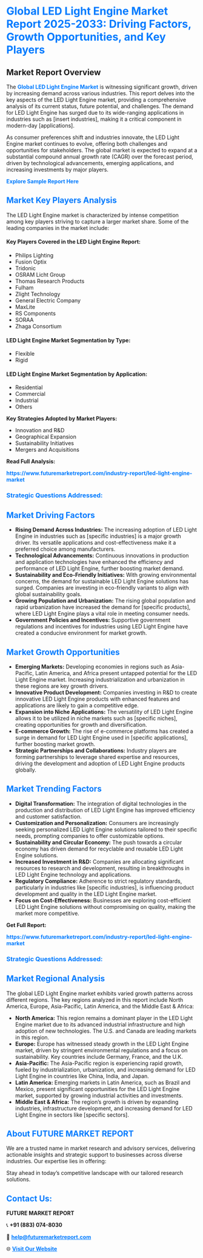 <h1 style="color: #007BFF;">Global LED Light Engine Market Report 2025-2033: Driving Factors, Growth Opportunities, and Key Players</h1>

<section id="overview">
<h2>Market Report Overview</h2>
<p>The <a href="https://www.futuremarketreport.com/industry-report/led-light-engine-market" style="color: #007BFF; text-decoration: none;"><strong>Global LED Light Engine Market</strong></a> is witnessing significant growth, driven by increasing demand across various industries. This report delves into the key aspects of the LED Light Engine market, providing a comprehensive analysis of its current status, future potential, and challenges. The demand for LED Light Engine has surged due to its wide-ranging applications in industries such as [insert industries], making it a critical component in modern-day [applications].</p>
<p>As consumer preferences shift and industries innovate, the LED Light Engine market continues to evolve, offering both challenges and opportunities for stakeholders. The global market is expected to expand at a substantial compound annual growth rate (CAGR) over the forecast period, driven by technological advancements, emerging applications, and increasing investments by major players.</p>
</section>

<section id="overview">
<p><a href="https://www.futuremarketreport.com/request-sample/reportId=82108" style="color: #007BFF; text-decoration: none;"><strong>Explore Sample Report Here</strong></a></p>
</section>

<section id="key-players">
<h2 style="color: #007BFF;">Market Key Players Analysis</h2>
<p>The LED Light Engine market is characterized by intense competition among key players striving to capture a larger market share. Some of the leading companies in the market include:</p>
<h4>Key Players Covered in the LED Light Engine Report:</h4>
<ul><li>Philips Lighting</li><li>Fusion Optix</li><li>Tridonic</li><li>OSRAM Licht Group</li><li>Thomas Research Products</li><li>Fulham</li><li>Zlight Technology</li><li>General Electric Company</li><li>MaxLite</li><li>RS Components</li><li>SORAA</li><li>Zhaga Consortium</li></ul>
<h4>LED Light Engine Market Segmentation by Type:</h4>
<ul><li>Flexible</li><li>Rigid</li></ul>

<h4>LED Light Engine Market Segmentation by Application:</h4>
<ul><li>Residential</li><li>Commercial</li><li>Industrial</li><li>Others</li></ul>
<p><strong>Key Strategies Adopted by Market Players:</strong></p>
<ul>
<li>Innovation and R&D</li>
<li>Geographical Expansion</li>
<li>Sustainability Initiatives</li>
<li>Mergers and Acquisitions</li>
</ul>
</section>

<section>
<p><strong>Read Full Analysis: </strong></p><a href="https://www.futuremarketreport.com/industry-report/led-light-engine-market" style="color: #007BFF; text-decoration: none;"><strong>https://www.futuremarketreport.com/industry-report/led-light-engine-market</strong></a>
<h3 style="color: #007BFF;">Strategic Questions Addressed:</h3>
</section>

<section id="driving-factors">
<h2 style="color: #007BFF;">Market Driving Factors</h2>
<ul>
<li><strong>Rising Demand Across Industries:</strong> The increasing adoption of LED Light Engine in industries such as [specific industries] is a major growth driver. Its versatile applications and cost-effectiveness make it a preferred choice among manufacturers.</li>
<li><strong>Technological Advancements:</strong> Continuous innovations in production and application technologies have enhanced the efficiency and performance of LED Light Engine, further boosting market demand.</li>
<li><strong>Sustainability and Eco-Friendly Initiatives:</strong> With growing environmental concerns, the demand for sustainable LED Light Engine solutions has surged. Companies are investing in eco-friendly variants to align with global sustainability goals.</li>
<li><strong>Growing Population and Urbanization:</strong> The rising global population and rapid urbanization have increased the demand for [specific products], where LED Light Engine plays a vital role in meeting consumer needs.</li>
<li><strong>Government Policies and Incentives:</strong> Supportive government regulations and incentives for industries using LED Light Engine have created a conducive environment for market growth.</li>
</ul>
</section>

<section id="growth-opportunities">
<h2 style="color: #007BFF;">Market Growth Opportunities</h2>
<ul>
<li><strong>Emerging Markets:</strong> Developing economies in regions such as Asia-Pacific, Latin America, and Africa present untapped potential for the LED Light Engine market. Increasing industrialization and urbanization in these regions are key growth drivers.</li>
<li><strong>Innovative Product Development:</strong> Companies investing in R&D to create innovative LED Light Engine products with enhanced features and applications are likely to gain a competitive edge.</li>
<li><strong>Expansion into Niche Applications:</strong> The versatility of LED Light Engine allows it to be utilized in niche markets such as [specific niches], creating opportunities for growth and diversification.</li>
<li><strong>E-commerce Growth:</strong> The rise of e-commerce platforms has created a surge in demand for LED Light Engine used in [specific applications], further boosting market growth.</li>
<li><strong>Strategic Partnerships and Collaborations:</strong> Industry players are forming partnerships to leverage shared expertise and resources, driving the development and adoption of LED Light Engine products globally.</li>
</ul>
</section>

<section id="trending-factors">
<h2 style="color: #007BFF;">Market Trending Factors</h2>
<ul>
<li><strong>Digital Transformation:</strong> The integration of digital technologies in the production and distribution of LED Light Engine has improved efficiency and customer satisfaction.</li>
<li><strong>Customization and Personalization:</strong> Consumers are increasingly seeking personalized LED Light Engine solutions tailored to their specific needs, prompting companies to offer customizable options.</li>
<li><strong>Sustainability and Circular Economy:</strong> The push towards a circular economy has driven demand for recyclable and reusable LED Light Engine solutions.</li>
<li><strong>Increased Investment in R&D:</strong> Companies are allocating significant resources to research and development, resulting in breakthroughs in LED Light Engine technology and applications.</li>
<li><strong>Regulatory Compliance:</strong> Adherence to strict regulatory standards, particularly in industries like [specific industries], is influencing product development and quality in the LED Light Engine market.</li>
<li><strong>Focus on Cost-Effectiveness:</strong> Businesses are exploring cost-efficient LED Light Engine solutions without compromising on quality, making the market more competitive.</li>
</ul>
</section>

<section>
<p><strong>Get Full Report: </strong></p><a href="https://www.futuremarketreport.com/industry-report/led-light-engine-market" style="color: #007BFF; text-decoration: none;"><strong>https://www.futuremarketreport.com/industry-report/led-light-engine-market</strong></a>
<h3 style="color: #007BFF;">Strategic Questions Addressed:</h3>
</section>


<section id="regional-analysis">
<h2 style="color: #007BFF;">Market Regional Analysis</h2>
<p>The global LED Light Engine market exhibits varied growth patterns across different regions. The key regions analyzed in this report include North America, Europe, Asia-Pacific, Latin America, and the Middle East & Africa:</p>
<ul>
<li><strong>North America:</strong> This region remains a dominant player in the LED Light Engine market due to its advanced industrial infrastructure and high adoption of new technologies. The U.S. and Canada are leading markets in this region.</li>
<li><strong>Europe:</strong> Europe has witnessed steady growth in the LED Light Engine market, driven by stringent environmental regulations and a focus on sustainability. Key countries include Germany, France, and the U.K.</li>
<li><strong>Asia-Pacific:</strong> The Asia-Pacific region is experiencing rapid growth, fueled by industrialization, urbanization, and increasing demand for LED Light Engine in countries like China, India, and Japan.</li>
<li><strong>Latin America:</strong> Emerging markets in Latin America, such as Brazil and Mexico, present significant opportunities for the LED Light Engine market, supported by growing industrial activities and investments.</li>
<li><strong>Middle East & Africa:</strong> The region’s growth is driven by expanding industries, infrastructure development, and increasing demand for LED Light Engine in sectors like [specific sectors].</li>
</ul>
</section>

<footer>
<h2 style="color: #007BFF;">About FUTURE MARKET REPORT</h2>
<p>We are a trusted name in market research and advisory services, delivering actionable insights and strategic support to businesses across diverse industries. Our expertise lies in offering:</p>

<p>Stay ahead in today’s competitive landscape with our tailored research solutions.</p>

<h2 style="color: #007BFF;">Contact Us:</h2>
<p><strong>FUTURE MARKET REPORT</strong></p>
<p>📞 <strong>+91 (883) 074-8030</strong></p>
<p>📧 <strong><a href="mailto:help@futuremarketreport.com" style="color: #007BFF;">help@futuremarketreport.com</a></strong></p>
<p>🌐 <strong><a href="https://www.futuremarketreport.com/" style="color: #007BFF;">Visit Our Website</a></strong></p>
</footer>